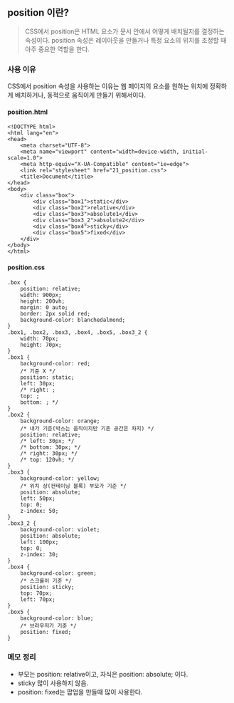 ## position 이란? 
> CSS에서 position은 HTML 요소가 문서 안에서 어떻게 배치될지를 결정하는 속성이다. position 속성은 레이아웃을 만들거나 특정 요소의 위치를 조정할 때 아주 중요한 역할을 한다.

### 사용 이유
CSS에서 position 속성을 사용하는 이유는 웹 페이지의 요소를 원하는 위치에 정확하게 배치하거나, 동적으로 움직이게 만들기 위해서이다.



#### position.html
```
<!DOCTYPE html>
<html lang="en">
<head>
    <meta charset="UTF-8">
    <meta name="viewport" content="width=device-width, initial-scale=1.0">
    <meta http-equiv="X-UA-Compatible" content="ie=edge">
    <link rel="stylesheet" href="21_position.css">
    <title>Document</title>
</head>
<body>
    <div class="box">
        <div class="box1">static</div>
        <div class="box2">relative</div>
        <div class="box3">absolute1</div>
        <div class="box3_2">absolute2</div>
        <div class="box4">sticky</div>
        <div class="box5">fixed</div>
    </div>
</body>
</html>
```

#### position.css
```
.box {
    position: relative;
    width: 900px;
    height: 200vh;
    margin: 0 auto;
    border: 2px solid red;
    background-color: blanchedalmond;
}
.box1, .box2, .box3, .box4, .box5, .box3_2 {
    width: 70px;
    height: 70px;
}
.box1 {
    background-color: red;
    /* 기준 X */
    position: static;
    left: 30px;
    /* right: ;
    top: ;
    bottom: ; */
}
.box2 {
    background-color: orange;
    /* 내가 기준(박스는 움직이지만 기존 공간은 차지) */
    position: relative;
    /* left: 30px; */
    /* bottom: 30px; */
    /* right: 30px; */
    /* top: 120vh; */
}
.box3 {
    background-color: yellow;
    /* 위치 상(컨테이닝 블록) 부모가 기준 */
    position: absolute;
    left: 50px;
    top: 0;
    z-index: 50;
}
.box3_2 {
    background-color: violet;
    position: absolute;
    left: 100px;
    top: 0;
    z-index: 30;
}
.box4 {
    background-color: green;
    /* 스크롤이 기준 */
    position: sticky;
    top: 70px;
    left: 70px;
}
.box5 {
    background-color: blue;
    /* 브라우저가 기준 */
    position: fixed;
}
```


### 메모 정리 
+ 부모는 position: relative이고, 자식은 position: absolute; 이다.
+ sticky 많이 사용하지 않음.
+ position: fixed는 팝업을 만들때 많이 사용한다. 
